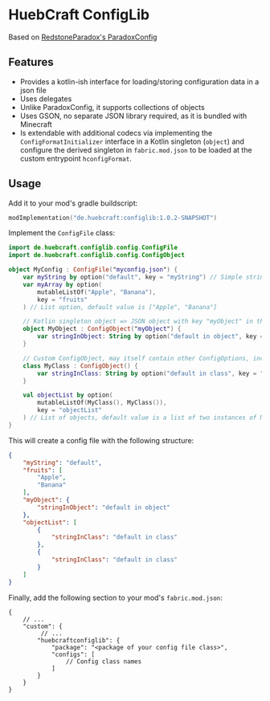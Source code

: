 # HuebCraft ConfigLib

Based on [RedstoneParadox's ParadoxConfig](https://github.com/RedstoneParadox/ParadoxConfig)

## Features

- Provides a kotlin-ish interface for loading/storing configuration data in a json file
- Uses delegates
- Unlike ParadoxConfig, it supports collections of objects
- Uses GSON, no separate JSON library required, as it is bundled with Minecraft
- Is extendable with additional codecs via implementing the
  ``ConfigFormatInitializer`` interface in a Kotlin singleton (``object``) and configure the derived singleton
  in ``fabric.mod.json``
  to be loaded at the custom entrypoint ``hconfigFormat``.

## Usage

Add it to your mod's gradle buildscript:

```kotlin
modImplementation("de.huebcraft:configlib:1.0.2-SNAPSHOT")
```

Implement the ``ConfigFile`` class:

```kotlin
import de.huebcraft.configlib.config.ConfigFile
import de.huebcraft.configlib.config.ConfigObject

object MyConfig : ConfigFile("myconfig.json") {
    var myString by option("default", key = "myString") // Simple string option, default value is "default"
    var myArray by option(
        mutableListOf("Apple", "Banana"),
        key = "fruits"
    ) // List option, default value is ["Apple", "Banana"]

    // Kotlin singleton object => JSON object with key "myObject" in the config file
    object MyObject : ConfigObject("myObject") {
        var stringInObject: String by option("default in object", key = "stringInObject") // String option in object
    }

    // Custom ConfigObject, may itself contain other ConfigOptions, including ConfigObjects
    class MyClass : ConfigObject() {
        var stringInClass: String by option("default in class", key = "stringInClass") // String option in class
    }

    val objectList by option(
        mutableListOf(MyClass(), MyClass()),
        key = "objectList"
    ) // List of objects, default value is a list of two instances of MyClass
}
```

This will create a config file with the following structure:

```json
{
    "myString": "default",
    "fruits": [
        "Apple",
        "Banana"
    ],
    "myObject": {
        "stringInObject": "default in object"
    },
    "objectList": [
        {
            "stringInClass": "default in class"
        },
        {
            "stringInClass": "default in class"
        }
    ]
}
```

Finally, add the following section to your mod's ``fabric.mod.json``:

```json5
{
    // ...
    "custom": {
         // ...
        "huebcraftconfiglib": {
            "package": "<package of your config file class>",
            "configs": [
                // Config class names
            ]
        }
    }
}
```
